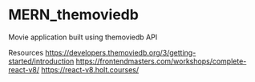 # MERN_themoviedb
Movie application built using themoviedb API

Resources
https://developers.themoviedb.org/3/getting-started/introduction
https://frontendmasters.com/workshops/complete-react-v8/
https://react-v8.holt.courses/
